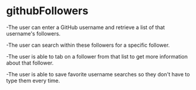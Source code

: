 # githubFollowers
-The user can enter a GitHub username and retrieve a list of that username's followers.

-The user can search within these followers for a specific follower.  

-The user is able to tab on a follower from that list to get more information about that follower. 

-The user is able to save favorite username searches so they don't have to type them every time. 
